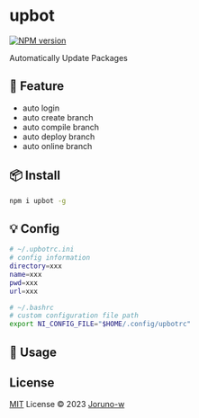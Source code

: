 # upbot

[![NPM version](https://img.shields.io/npm/v/upbot?color=a1b858&label=)](https://www.npmjs.com/package/upbot)

Automatically Update Packages
## 🦄️ Feature
- auto login
- auto create branch
- auto compile branch
- auto deploy branch
- auto online branch
## 📦 Install
```bash
npm i upbot -g
```
## 💡 Config
```bash
# ~/.upbotrc.ini
# config information
directory=xxx
name=xxx
pwd=xxx
url=xxx
```
```bash
# ~/.bashrc
# custom configuration file path
export NI_CONFIG_FILE="$HOME/.config/upbotrc"
```

## 🥳 Usage
## License
[MIT](./LICENSE) License © 2023 [Joruno-w](https://github.com/Joruno-w)

